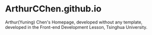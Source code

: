 # ArthurCChen.github.io
Arthur(Yuning) Chen's Homepage, developed without any template, developed in the Front-end Development Lesson, Tsinghua University.


